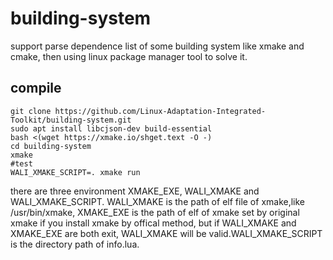# building-system

support parse dependence list of some building system like xmake and cmake, then using linux package manager tool to solve it.

## compile

```shell
git clone https://github.com/Linux-Adaptation-Integrated-Toolkit/building-system.git
sudo apt install libcjson-dev build-essential
bash <(wget https://xmake.io/shget.text -O -)
cd building-system
xmake
#test
WALI_XMAKE_SCRIPT=. xmake run
```

there are three environment XMAKE_EXE, WALI_XMAKE and WALI_XMAKE_SCRIPT. WALI_XMAKE is the path of elf file of xmake,like /usr/bin/xmake, XMAKE_EXE is the path of elf of xmake set by original xmake if you install xmake by offical method, but if WALI_XMAKE and XMAKE_EXE are both exit, WALI_XMAKE will be valid.WALI_XMAKE_SCRIPT is the directory path of info.lua.
